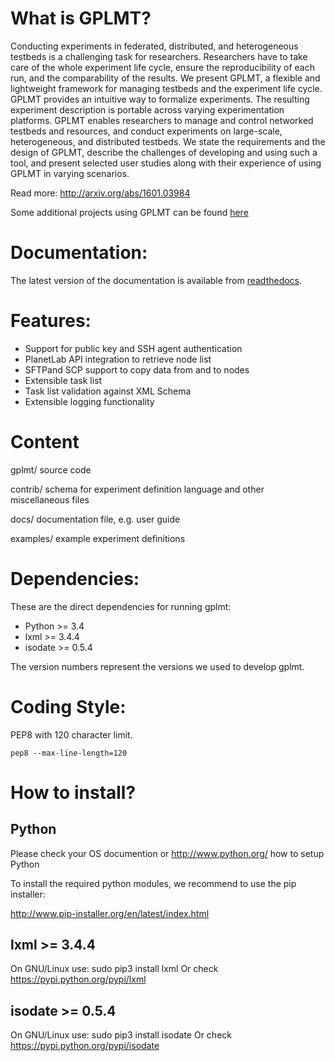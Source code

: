 What is GPLMT?
===============

Conducting experiments in federated, distributed, and heterogeneous testbeds is a challenging task for researchers. Researchers have to take care of the whole experiment life cycle, ensure the reproducibility of each run, and the comparability of the results. We present GPLMT, a flexible and lightweight framework for managing testbeds and the experiment life cycle. GPLMT provides an intuitive way to formalize experiments. The resulting experiment description is portable across varying experimentation platforms. GPLMT enables researchers to manage and control networked testbeds and resources, and conduct experiments on large-scale, heterogeneous, and distributed testbeds. We state the requirements and the design of GPLMT, describe the challenges of developing and using such a tool, and present selected user studies along with their experience of using GPLMT in varying scenarios.

Read more: http://arxiv.org/abs/1601.03984

Some additional projects using GPLMT can be found [here](https://github.com/Egomania/TestbedAutomationTools)

Documentation:
==============

The latest version of the documentation is available from 
[readthedocs](http://gplmt.readthedocs.org/en/latest/).


Features:
=============

- Support for public key and SSH agent authentication
- PlanetLab API integration to retrieve node list
- SFTPand SCP support to copy data from and to nodes
- Extensible task list
- Task list validation against XML Schema
- Extensible logging functionality

Content
=============

gplmt/
source code

contrib/
schema for experiment definition language and other miscellaneous files

docs/
documentation file, e.g. user guide

examples/
example experiment definitions


Dependencies:
=============

These are the direct dependencies for running gplmt:

- Python >= 3.4
- lxml >= 3.4.4
- isodate >= 0.5.4

The version numbers represent the versions we used to develop gplmt.

Coding Style:
=============

PEP8 with 120 character limit.

    pep8 --max-line-length=120


How to install?
===============

Python
--------

Please check your OS documention or http://www.python.org/ how to setup
Python

To install the required python modules, we recommend to use the pip 
installer:

http://www.pip-installer.org/en/latest/index.html

lxml >= 3.4.4
--------

On GNU/Linux use: sudo pip3 install lxml
Or check https://pypi.python.org/pypi/lxml

isodate >= 0.5.4
--------

On GNU/Linux use: sudo pip3 install isodate
Or check https://pypi.python.org/pypi/isodate

